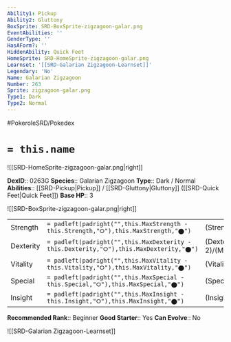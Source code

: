 ```yaml
---
Ability1: Pickup
Ability2: Gluttony
BoxSprite: SRD-BoxSprite-zigzagoon-galar.png
EventAbilities: ''
GenderType: ''
HasAForm?: ''
HiddenAbility: Quick Feet
HomeSprite: SRD-HomeSprite-zigzagoon-galar.png
Learnset: '[[SRD-Galarian Zigzagoon-Learnset]]'
Legendary: 'No'
Name: Galarian Zigzagoon
Number: 263
Sprite: zigzagoon-galar.png
Type1: Dark
Type2: Normal
---
```


#PokeroleSRD/Pokedex

# `= this.name`

![[SRD-HomeSprite-zigzagoon-galar.png|right]]

**DexID**:: 0263G
**Species**:: Galarian Zigzagoon
**Type**:: Dark / Normal
**Abilities**:: [[SRD-Pickup|Pickup]] / [[SRD-Gluttony|Gluttony]] ([[SRD-Quick Feet|Quick Feet]])
**Base HP**:: 3

![[SRD-BoxSprite-zigzagoon-galar.png|right]]

|           |                                                                                        |                                          |
| --------- | -------------------------------------------------------------------------------------- | ---------------------------------------- |
| Strength  | `= padleft(padright("",this.MaxStrength - this.Strength,"⭘"),this.MaxStrength,"⬤")`    | (Strength::1)/(MaxStrength::3)   |
| Dexterity | `= padleft(padright("",this.MaxDexterity - this.Dexterity,"⭘"),this.MaxDexterity,"⬤")` | (Dexterity:: 2)/(MaxDexterity::4) |
| Vitality  | `= padleft(padright("",this.MaxVitality - this.Vitality,"⭘"),this.MaxVitality,"⬤")`    | (Vitality::1)/(MaxVitality::3)   |
| Special   | `= padleft(padright("",this.MaxSpecial - this.Special,"⭘"),this.MaxSpecial,"⬤")`       | (Special::1)/(MaxSpecial::3)     |
| Insight   | `= padleft(padright("",this.MaxInsight - this.Insight,"⭘"),this.MaxInsight,"⬤")`       | (Insight::1)/(MaxInsight::3)     |

**Recommended Rank**:: Beginner
**Good Starter**:: Yes
**Can Evolve**:: No

![[SRD-Galarian Zigzagoon-Learnset]]